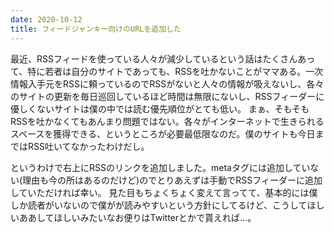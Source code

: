```yaml
---
date: 2020-10-12
title: フィードジャンキー向けのURLを追加した
---
```

最近、RSSフィードを使っている人々が減少しているという話はたくさんあって、特に若者は自分のサイトであっても、RSSを吐かないことがママある。一次情報入手元をRSSに頼っているのでRSSがないと人々の情報が吸えないし、各々のサイトの更新を毎日巡回しているほど時間は無限にないし、RSSフィーダーに優しくないサイトは僕の中では読む優先順位がとても低い。
まぁ、そもそもRSSを吐かなくてもあんまり問題ではない。各々がインターネットで生きられるスペースを獲得できる、というところが必要最低限なのだ。僕のサイトも今日まではRSS吐いてなかったわけだし。

というわけで右上にRSSのリンクを追加しました。metaタグには追加していない(理由も今の所はあるのだけど)のでとりあえずは手動でRSSフィーダーに追加していただければ幸い。
見た目もちょくちょく変えて言ってて、基本的には僕しか読者がいないので僕がが読みやすいという方針にしてるけど、こうしてほしいああしてほしいみたいなお便りはTwitterとかで貰えれば...。
